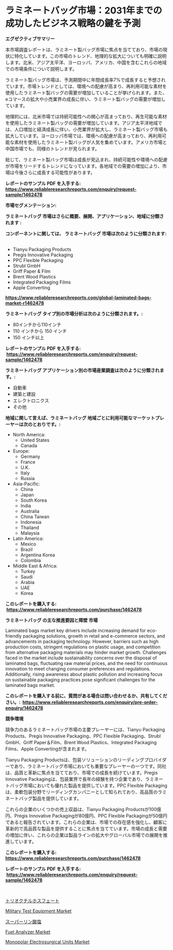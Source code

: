 <p><h1>ラミネートバッグ市場：2031年までの成功したビジネス戦略の鍵を予測</h1></p><p><strong>エグゼクティブサマリー</strong></p>
<p><p>本市場調査レポートは、ラミネート製バッグ市場に焦点を当てており、市場の現状に特化しています。この市場のトレンド、地理的な拡大についても明確に説明します。北米、アジア太平洋、ヨーロッパ、アメリカ、中国を含むこれらの地域での市場条件について説明します。</p><p>ラミネート製バッグ市場は、予測期間中に年間成長率7%で成長すると予想されています。市場トレンドとしては、環境への配慮が高まり、再利用可能な素材を使用したラミネート製バッグの需要が増加していることが挙げられます。また、eコマースの拡大や小売業界の成長に伴い、ラミネート製バッグの需要が増加しています。</p><p>地理的には、北米市場では持続可能性への関心が高まっており、再生可能な素材を使用したラミネート製バッグの需要が増加しています。アジア太平洋地域では、人口増加と経済成長に伴い、小売業界が拡大し、ラミネート製バッグ市場も拡大しています。ヨーロッパ市場では、環境への配慮が高まっており、再利用可能な素材を使用したラミネート製バッグが人気を集めています。アメリカ市場と中国市場でも、同様のトレンドが見られます。</p><p>総じて、ラミネート製バッグ市場は成長が見込まれ、持続可能性や環境への配慮が市場をリードするトレンドになっています。各地域での需要の増加により、市場は今後さらに成長する可能性があります。</p></p>
<p><strong>レポートのサンプル PDF を入手する: <a href="https://www.reliableresearchreports.com/enquiry/request-sample/1462478">https://www.reliableresearchreports.com/enquiry/request-sample/1462478</a></strong></p>
<p><strong>市場セグメンテーション:</strong></p>
<p><strong> ラミネートバッグ 市場はさらに概要、展開、アプリケーション、地域に分類されます :</strong></p>
<p><strong>コンポーネントに関しては、 ラミネートバッグ 市場は次のように分類されます: &nbsp;</strong></p>
<p><ul><li>Tianyu Packaging Products</li><li>Pregis Innovative Packaging</li><li>PPC Flexible Packaging</li><li>Strubl GmbH</li><li>Griff Paper & Film</li><li>Brent Wood Plastics</li><li>Integrated Packaging Films</li><li>Apple Converting</li></ul></p>
<p><strong><a href="https://www.reliableresearchreports.com/global-laminated-bags-market-r1462478">https://www.reliableresearchreports.com/global-laminated-bags-market-r1462478</a></strong></p>
<p><strong> ラミネートバッグ タイプ別の市場分析は次のように分類されます。:</strong></p>
<p><ul><li>80インチから110インチ</li><li>110 インチから 150 インチ</li><li>150 インチ以上</li></ul></p>
<p><strong>レポートのサンプル PDF を入手する: &nbsp;<a href="https://www.reliableresearchreports.com/enquiry/request-sample/1462478">https://www.reliableresearchreports.com/enquiry/request-sample/1462478</a></strong></p>
<p><strong> ラミネートバッグ アプリケーション別の市場産業調査は次のように分類されます。:</strong></p>
<p><ul><li>自動車</li><li>建築と建設</li><li>エレクトロニクス</li><li>その他</li></ul></p>
<p><strong>地域に関して言えば、ラミネートバッグ 地域ごとに利用可能なマーケットプレーヤーは次のとおりです。:</strong></p>
<p><ul>
    <li>
        North America:
        <ul>
            <li>United States</li>
            <li>Canada</li>
        </ul>
    </li>
    <li>
        Europe:
        <ul>
            <li>Germany</li>
            <li>France</li>
            <li>U.K.</li>
            <li>Italy</li>
            <li>Russia</li>
        </ul>
    </li>
    <li>
        Asia-Pacific:
        <ul>
            <li>China</li>
            <li>Japan</li>
            <li>South Korea</li>
            <li>India</li>
            <li>Australia</li>
            <li>China Taiwan</li>
            <li>Indonesia</li>
            <li>Thailand</li>
            <li>Malaysia</li>
        </ul>
    </li>
    <li>
        Latin America:
        <ul>
            <li>Mexico</li>
            <li>Brazil</li>
            <li>Argentina Korea</li>
            <li>Colombia</li>
        </ul>
    </li>
    <li>
        Middle East & Africa:
        <ul>
            <li>Turkey</li>
            <li>Saudi</li>
            <li>Arabia</li>
            <li>UAE</li>
            <li>Korea</li>
        </ul>
    </li>
    </ul></p>
<p><strong>このレポートを購入する: &nbsp;<a href="https://www.reliableresearchreports.com/purchase/1462478">https://www.reliableresearchreports.com/purchase/1462478</a></strong></p>
<p><strong>ラミネートバッグ の主な推進要因と障壁 市場</strong></p>
<p><p>Laminated bags market key drivers include increasing demand for eco-friendly packaging solutions, growth in retail and e-commerce sectors, and advancements in packaging technology. However, barriers such as high production costs, stringent regulations on plastic usage, and competition from alternative packaging materials may hinder market growth. Challenges faced in the market include sustainability concerns over the disposal of laminated bags, fluctuating raw material prices, and the need for continuous innovation to meet changing consumer preferences and regulations. Additionally, rising awareness about plastic pollution and increasing focus on sustainable packaging practices pose significant challenges for the laminated bags market.</p></p>
<p><strong>このレポートを購入する前に、質問がある場合は問い合わせるか、共有してください。:&nbsp; <a href="https://www.reliableresearchreports.com/enquiry/pre-order-enquiry/1462478">https://www.reliableresearchreports.com/enquiry/pre-order-enquiry/1462478</a></strong></p>
<p><strong>競争環境</strong></p>
<p><p>競争力のあるラミネートバッグ市場の主要プレーヤーには、Tianyu Packaging Products、Pregis Innovative Packaging、PPC Flexible Packaging、Strubl GmbH、Griff Paper＆Film、Brent Wood Plastics、Integrated Packaging Films、Apple Convertingが含まれます。</p><p>Tianyu Packaging Productsは、包装ソリューションのリーディングプロバイダーであり、ラミネートバッグ市場においても重要なプレーヤーの一つです。同社は、品質と革新に焦点を当てており、市場での成長を続けています。Pregis Innovative Packagingは、包装業界で長年の経験を持つ企業であり、ラミネートバッグ市場においても優れた製品を提供しています。PPC Flexible Packagingは、柔軟包装分野でリーディングカンパニーとして知られており、高品質のラミネートバッグ製品を提供しています。</p><p>これらの企業のいくつかの売上収益は、Tianyu Packaging Productsが100億円、Pregis Innovative Packagingが80億円、PPC Flexible Packagingが50億円であると報告されています。これらの企業は、市場での存在感を強化し、顧客に革新的で高品質な製品を提供することに焦点を当てています。市場の成長と需要の増加に伴い、これらの企業は製品ラインの拡大やグローバル市場での展開を推進しています。</p></p>
<p><strong>このレポートを購入する: &nbsp; <a href="https://www.reliableresearchreports.com/purchase/1462478">https://www.reliableresearchreports.com/purchase/1462478</a></strong></p>
<p><strong>レポートのサンプル PDF を入手する: &nbsp;<a href="https://www.reliableresearchreports.com/enquiry/request-sample/1462478">https://www.reliableresearchreports.com/enquiry/request-sample/1462478</a></strong><strong></strong></p>
<p>&nbsp;</p>
<p><p><a href="https://github.com/zoetazuur/Market-Research-Report-List-1/blob/main/658686930014.md">トリオクチルホスフェート</a></p><p><a href="https://github.com/kufem1/Market-Research-Report-List-2/blob/main/military-test-equipment-market.md">Military Test Equipment Market</a></p><p><a href="https://github.com/dadanedu33/Market-Research-Report-List-1/blob/main/673098830013.md">スーパーリン酸塩</a></p><p><a href="https://github.com/singletonthaxterkelliehr2df/Market-Research-Report-List-2/blob/main/fuel-analyzer-market.md">Fuel Analyzer Market</a></p><p><a href="https://www.linkedin.com/pulse/monopolar-electrosurgical-units-market-analysis-its-cagr-oky7e?trackingId=iXadiAH%2B0H63fVfRAp8xcA%3D%3D">Monopolar Electrosurgical Units Market</a></p></p>